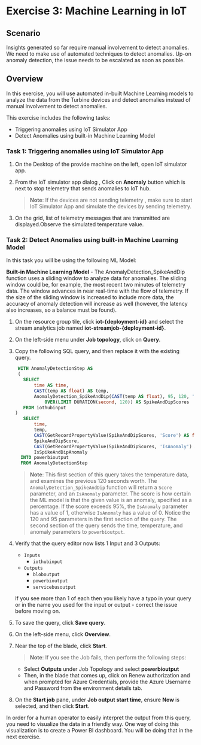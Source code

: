 # Exercise 3: Machine Learning in IoT

## Scenario

Insights generated so far require manual involvement to detect anomalies. We need to make use of automated techniques to detect anomalies.
Up-on anomaly detection, the issue needs to be escalated as soon as possible.

## Overview

In this exercise, you will use automated in-built Machine Learning models to analyze the data from the Turbine devices and detect anomalies instead of manual involvement to detect anomalies.

This exercise includes the following tasks:

* Triggering anomalies using IoT Simulator App
* Detect Anomalies using built-in Machine Learning Model

### Task 1: Triggering anomalies using IoT Simulator App

1. On the Desktop of the provide machine on the left, open IoT simulator app.

1. From the IoT simulator app dialog , Click on **Anomaly** button which is next to stop telemetry that sends anomalies to IoT hub.

    >**Note**: If the devices are not sending telemetry , make sure to start IoT Simulator App and simulate the devices by sending telemetry.
    
1. On the grid, list of telemetry messages that are transmitted are displayed.Observe the simulated temperature value.


### Task 2: Detect Anomalies using built-in Machine Learning Model

In this task you will be using the following ML Model:

**Built-in Machine Learning Model** - The AnomalyDetection_SpikeAndDip function uses a sliding window to analyze data for anomalies. The sliding window could be, for example, the most recent two minutes of telemetry data. The window advances in near real-time with the flow of telemetry. If the size of the sliding window is increased to include more data, the accuracy of anomaly detection will increase as well (however, the latency also increases, so a balance must be found).

1. On the resource group tile, click **iot-{deployment-id}** and select the stream analytics job named **iot-streamjob-{deployment-id}**.

1. On the left-side menu under **Job topology**, click on **Query**.

1. Copy the following SQL query, and then replace it with the existing query.

    ```sql
     WITH AnomalyDetectionStep AS
     (
       SELECT
           time AS time,
           CAST(temp AS float) AS temp,
           AnomalyDetection_SpikeAndDip(CAST(temp AS float), 95, 120, 'spikesanddips')
               OVER(LIMIT DURATION(second, 120)) AS SpikeAndDipScores
       FROM iothubinput
    )
       SELECT
           time,
           temp,
           CAST(GetRecordPropertyValue(SpikeAndDipScores, 'Score') AS float) AS
           SpikeAndDipScore,
           CAST(GetRecordPropertyValue(SpikeAndDipScores, 'IsAnomaly') AS bigint) AS
           IsSpikeAndDipAnomaly
      INTO powerbioutput
      FROM AnomalyDetectionStep
    ```

    > **Note**:  This first section of this query takes the temperature data, and examines the previous 120 seconds worth. The `AnomalyDetection_SpikeAndDip` function will return a `Score` parameter, and an `IsAnomaly` parameter. The score is how certain the ML model is that the given value is an anomaly, specified as a percentage. If the score exceeds 95%, the `IsAnomaly` parameter has a value of 1, otherwise `IsAnomaly` has a value of 0. Notice the 120 and 95 parameters in the first section of the query. The second section of the query sends the time, temperature, and anomaly parameters to `powerbioutput`.

1. Verify that the query editor now lists 1 Input and 3 Outputs:

    * `Inputs`
      * `iothubinput`
    * `Outputs`
      * `bloboutput`
      * `powerbioutput`     
      * `servicebusoutput`

    If you see more than 1 of each then you likely have a typo in your query or in the name you used for the input or output - correct the issue before moving on.

1. To save the query, click **Save query**.

1. On the left-side menu, click **Overview**.

1. Near the top of the blade, click **Start**.

   > **Note**: If you see the Job fails, then perform the following steps:
     *  Select **Outputs** under Job Topology and select **powerbioutput**
     * Then, in the blade that comes up, click on Renew authorization and when prompted for Azure Credentials, provide the Azure Username and Password from the environment details tab.

1. On the **Start job** pane, under **Job output start time**, ensure **Now** is selected, and then click **Start**.

In order for a human operator to easily interpret the output from this query, you need to visualize the data in a friendly way. One way of doing this visualization is to create a Power BI dashboard. You will be doing that in the next exercise.
